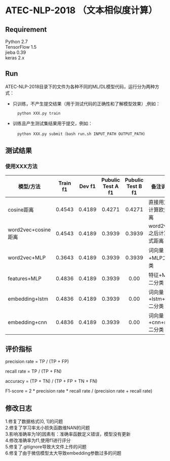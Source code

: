 # ATEC-NLP-2018 （文本相似度计算）

## Requirement
Python 2.7 </br>
TensorFlow 1.5 </br>
jieba 0.39 </br>
keras 2.x </br>

## Run
ATEC-NLP-2018目录下的文件为各种不同的ML/DL模型代码，运行分为两种方式：

- 只训练，不产生提交结果（用于测试代码的正确性和了解模型效果）,例如：

		python XXX.py train

- 训练且产生测试集结果用于提交，例如：

		python XXX.py submit（bash run.sh INPUT_PATH OUTPUT_PATH）



## 测试结果
### 使用XXX方法
|模型/方法	|Train f1|Dev f1|Pubulic Test A f1|Pubulic Test B f1|备注说明|
|---------|:---:|:----:|:--:|:--:|------|
|cosine距离 |0.4543|0.4189|0.4271|0.4271|直接用文本计算欧式距离|
|word2vec+cosine距离 |0.4543|0.4189|0.3939|0.3939|word2vec之后计算欧式距离|
|word2vec+MLP |0.3643|0.4189|0.3939|0.3939|词向量+MLP二分类|
|features+MLP |0.4836|0.4189|0.3939|0.00|特征+MLP二分类|
|embedding+lstm|0.4836|0.4189|0.3939|0.00|词向量+lstm+mlp二分类|
|embedding+cnn|0.4836|0.4189|0.3939|0.00|词向量+cnn+mlp二分类|


## 评价指标
precision rate = TP / (TP + FP)

recall rate = TP / (TP + FN)

accuracy = (TP + TN) / (TP + FP + TN + FN)

F1-score = 2 * precision rate * recall rate / (precision rate + recall rate)


## 修改日志
1.修复了数据格式[0, 1]的问题</br>
2.修复了学习率太小损失函数维NAN的问题</br>
3.影响准确率为1的因素有：准确率函数定义错误，模型没有更新</br>
4.修改准确率为f1,使用f1进行评分</br>
5.修复了.gitignore导致大文件上传的问题</br>
6.修复了由于微信模型太大导致embedding参数过多的问题</br>




